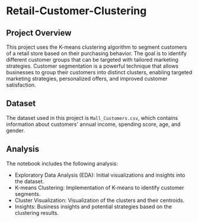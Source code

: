 # Retail-Customer-Clustering 
## Project Overview
This project uses the K-means clustering algorithm to segment customers of a retail store based on their purchasing behavior. The goal is to identify different customer groups that can be targeted with tailored marketing strategies. Customer segmentation is a powerful technique that allows businesses to group their customers into distinct clusters, enabling targeted marketing strategies, personalized offers, and improved customer satisfaction.

## Dataset
The dataset used in this project is `Mall_Customers.csv`, which contains information about customers' annual income, spending score, age, and gender.

## Analysis
The notebook includes the following analysis:

- Exploratory Data Analysis (EDA):  Initial visualizations and insights into the dataset.
- K-means Clustering:  Implementation of K-means to identify customer segments.
- Cluster Visualization:  Visualization of the clusters and their centroids.
- Insights:  Business insights and potential strategies based on the clustering results.

